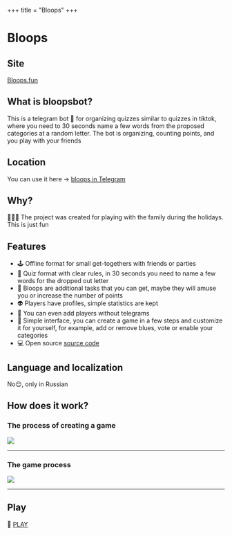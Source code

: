 +++
title = "Bloops"
+++

# Bloops


## Site
[Bloops.fun](https://bloops.fun)

## What is bloopsbot?

This is a telegram bot 🤖 for organizing quizzes similar to quizzes in tiktok, where you need to
30 seconds name a few words from the proposed categories at a random letter. The bot is organizing, counting points, and you play with your friends

## Location
You can use it here -> [bloops in Telegram](https://t.me/bloops_bot)

## Why?
🎄🎄🎄 The project was created for playing with the family during the holidays. This is just fun

## Features
* 🕹️ Offline format for small get-togethers with friends or parties
* 🎲 Quiz format with clear rules, in 30 seconds you need to name a few words for the dropped out letter
* 💎 Bloops are additional tasks that you can get, maybe they will amuse you or increase the number of points
* 👽 Players have profiles, simple statistics are kept
* 👯 You can even add players without telegrams
* 👨 Simple interface, you can create a game in a few steps and customize it for yourself, for example, add or remove blues, vote or enable your categories
* 💻 Open source [source code](https://github.com/robotomize/bloops)

## Language and localization
No😔, only in Russian
    
## How does it work?

### The process of creating a game

<img src="/img/create-bloops.gif" style="margin: 0;">

---

### The game process

<img src="/img/playing-bloops.gif" style="margin: 0;">

---

## Play
🚀 [PLAY](https://t.me/bloops_bot)


